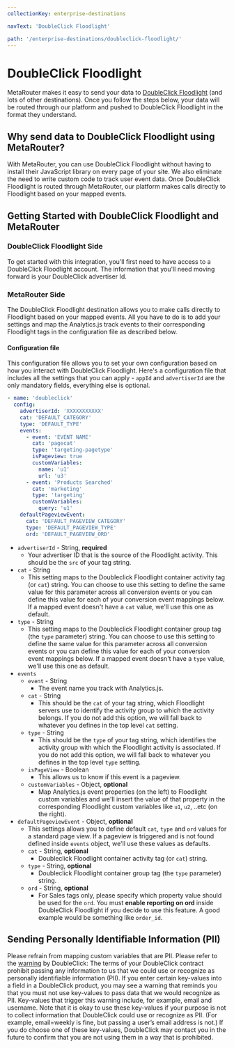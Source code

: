 ```yaml
---
collectionKey: enterprise-destinations

navText: 'DoubleClick Floodlight'

path: '/enterprise-destinations/doubleclick-floodlight/'
---
```


# DoubleClick Floodlight

MetaRouter makes it easy to send your data to [DoubleClick Floodlight](https://www.google.com/dfa/trafficking) (and lots of other destinations). Once you follow the steps below, your data will be routed through our platform and pushed to DoubleClick Floodlight in the format they understand.

## Why send data to DoubleClick Floodlight using MetaRouter?

With MetaRouter, you can use DoubleClick Floodlight without having to install their JavaScript library on every page of your site. We also eliminate the need to write custom code to track user event data. Once DoubleClick Floodlight is routed through MetaRouter, our platform makes calls directly to Floodlight based on your mapped events.

## Getting Started with DoubleClick Floodlight and MetaRouter

### DoubleClick Floodlight Side

To get started with this integration, you’ll first need to have access to a DoubleClick Floodlight account. The information that you'll need moving forward is your DoubleClick advertiser Id.

### MetaRouter Side

The DoubleClick Floodlight destination allows you to make calls directly to Floodlight based on your mapped events. All you have to do is to add your settings and map the Analytics.js track events to their corresponding Floodlight tags in the configuration file as described below.

#### Configuration file

This configuration file allows you to set your own configuration based on how you interact with DoubleClick Floodlight. Here's a configuration file that includes all the settings that you can apply - `appId` and `advertiserId` are the only mandatory fields, everything else is optional.

```yaml
- name: 'doubleclick'
  config:
    advertiserId: 'XXXXXXXXXXX'
    cat: 'DEFAULT_CATEGORY'
    type: 'DEFAULT_TYPE'
    events:
      - event: 'EVENT NAME'
        cat: 'pagecat'
        type: 'targeting-pagetype'
        isPageview: true
        customVariables:
          name: 'u1'
          url: 'u3'
      - event: 'Products Searched'
        cat: 'marketing'
        type: 'targeting'
        customVariables:
          query: 'u1'
    defaultPageviewEvent:
      cat: 'DEFAULT_PAGEVIEW_CATEGORY'
      type: 'DEFAULT_PAGEVIEW_TYPE'
      ord: 'DEFAULT_PAGEVIEW_ORD'
```

- `advertiserId` - String, **required**
  - Your advertiser ID that is the source of the Floodlight activity. This should be the `src` of your tag string.
- `cat` - String
  - This setting maps to the Doubleclick Floodlight container activity tag (or `cat`) string. You can choose to use this setting to define the same value for this parameter across all conversion events or you can define this value for each of your conversion event mappings below. If a mapped event doesn't have a `cat` value, we'll use this one as default.
- `type` - String
  - This setting maps to the Doubleclick Floodlight container group tag (the `type` parameter) string. You can choose to use this setting to define the same value for this parameter across all conversion events or you can define this value for each of your conversion event mappings below. If a mapped event doesn't have a `type` value, we'll use this one as default.
- `events`
  - `event` - String
    - The event name you track with Analytics.js.
  - `cat` - String
    - This should be the `cat` of your tag string, which Floodlight servers use to identify the activity group to which the activity belongs. If you do not add this option, we will fall back to whatever you defines in the top level `cat` setting.
  - `type` - String
    - This should be the `type` of your tag string, which identifies the activity group with which the Floodlight activity is associated. If you do not add this option, we will fall back to whatever you defines in the top level `type` setting.
  - `isPageView` - Boolean
    - This allows us to know if this event is a pageview.
  - `customVariables` - Object, **optional**
    - Map Analytics.js event properties (on the left) to Floodlight custom variables and we'll insert the value of that property in the corresponding Floodlight custom variables like `u1`, `u2`, ..etc (on the right).
- `defaultPageviewEvent` - Object, **optional**
  - This settings allows you to define default `cat`, `type` and `ord` values for a standard page view. If a pageview is triggered and is not found defined inside `events` object, we'll use these values as defaults.
  - `cat` - String, **optional**
    - Doubleclick Floodlight container activity tag (or `cat`) string.
  - `type` - String, **optional**
    - Doubleclick Floodlight container group tag (the `type` parameter) string.
  - `ord` - String, **optional**
    - For Sales tags only, please specify which property value should be used for the `ord`. You must **enable reporting on ord** inside DoubleClick Floodlight if you decide to use this feature. A good example would be something like `order_id`.

## Sending Personally Identifiable Information (PII)

Please refrain from mapping custom variables that are PII. Please refer to the [warning](https://support.google.com/dcm/answer/2604612?hl=en) by DoubleClick:
The terms of your DoubleClick contract prohibit passing any information to us that we could use or recognize as personally identifiable information (PII). If you enter certain key-values into a field in a DoubleClick product, you may see a warning that reminds you that you must not use key-values to pass data that we would recognize as PII. Key-values that trigger this warning include, for example, email and username. Note that it is okay to use these key-values if your purpose is not to collect information that DoubleClick could use or recognize as PII. (For example, email=weekly is fine, but passing a user’s email address is not.) If you do choose one of these key-values, DoubleClick may contact you in the future to confirm that you are not using them in a way that is prohibited.
